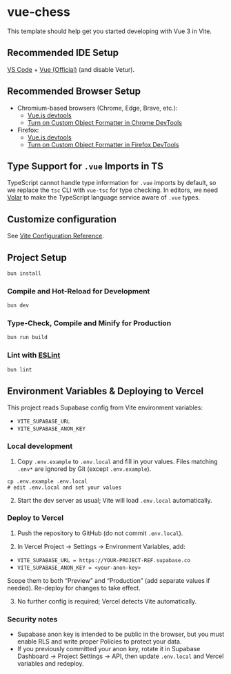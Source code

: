 # vue-chess

This template should help get you started developing with Vue 3 in Vite.

## Recommended IDE Setup

[VS Code](https://code.visualstudio.com/) + [Vue (Official)](https://marketplace.visualstudio.com/items?itemName=Vue.volar) (and disable Vetur).

## Recommended Browser Setup

- Chromium-based browsers (Chrome, Edge, Brave, etc.):
  - [Vue.js devtools](https://chromewebstore.google.com/detail/vuejs-devtools/nhdogjmejiglipccpnnnanhbledajbpd)
  - [Turn on Custom Object Formatter in Chrome DevTools](http://bit.ly/object-formatters)
- Firefox:
  - [Vue.js devtools](https://addons.mozilla.org/en-US/firefox/addon/vue-js-devtools/)
  - [Turn on Custom Object Formatter in Firefox DevTools](https://fxdx.dev/firefox-devtools-custom-object-formatters/)

## Type Support for `.vue` Imports in TS

TypeScript cannot handle type information for `.vue` imports by default, so we replace the `tsc` CLI with `vue-tsc` for type checking. In editors, we need [Volar](https://marketplace.visualstudio.com/items?itemName=Vue.volar) to make the TypeScript language service aware of `.vue` types.

## Customize configuration

See [Vite Configuration Reference](https://vite.dev/config/).

## Project Setup

```sh
bun install
```

### Compile and Hot-Reload for Development

```sh
bun dev
```

### Type-Check, Compile and Minify for Production

```sh
bun run build
```

### Lint with [ESLint](https://eslint.org/)

```sh
bun lint
```

## Environment Variables & Deploying to Vercel

This project reads Supabase config from Vite environment variables:

- `VITE_SUPABASE_URL`
- `VITE_SUPABASE_ANON_KEY`

### Local development

1. Copy `.env.example` to `.env.local` and fill in your values. Files matching `.env*` are ignored by Git (except `.env.example`).

```
cp .env.example .env.local
# edit .env.local and set your values
```

2. Start the dev server as usual; Vite will load `.env.local` automatically.

### Deploy to Vercel

1. Push the repository to GitHub (do not commit `.env.local`).

2. In Vercel Project → Settings → Environment Variables, add:

- `VITE_SUPABASE_URL = https://YOUR-PROJECT-REF.supabase.co`
- `VITE_SUPABASE_ANON_KEY = <your-anon-key>`

Scope them to both “Preview” and “Production” (add separate values if needed). Re-deploy for changes to take effect.

3. No further config is required; Vercel detects Vite automatically.

### Security notes

- Supabase anon key is intended to be public in the browser, but you must enable RLS and write proper Policies to protect your data.
- If you previously committed your anon key, rotate it in Supabase Dashboard → Project Settings → API, then update `.env.local` and Vercel variables and redeploy.
